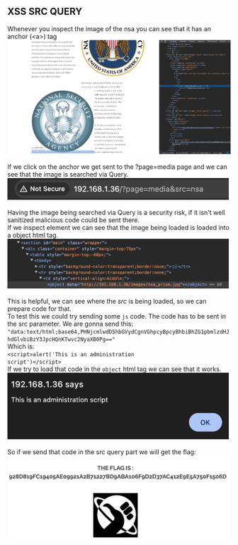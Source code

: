 ## XSS SRC QUERY

Whenever you inspect the image of the nsa you can see that it has an anchor (\<a>) tag</br>
<img src="./imgs/1.png" width="800"></br></br>
If we click on the anchor we get sent to the ?page=media page and we can see that the image is searched via Query.</br>
<img src="./imgs/2.png" width="500"></br></br>
Having the image being searched via Query is a security risk, if it isn't well sanitized malicious code could be sent there.</br>
If we inspect element we can see that the image being loaded is loaded into a object html tag.</br>
<img src="./imgs/3.png" width="500"></br></br>
This is helpful, we can see where the <i>src</i> is being loaded, so we can prepare code for that.</br>
To test this we could try sending some <code>js</code> code. The code has to be sent in the src parameter. We are gonna send this:</br>
<code>"data:text/html;base64,PHNjcmlwdD5hbGVydCgnVGhpcyBpcyBhbiBhZG1pbmlzdHJhdGlvbiBzY3JpcHQnKTwvc2NyaXB0Pg=="</code></br>
Which is:</br>
<code>\<script>alert('This is an administration script')\</script></code></br>
If we try to load that code in the <code>object</code> html tag we can see that it works.</br>
<img src="./imgs/4.png" width="500"></br></br>
So if we send that code in the src query part we will get the flag:
<img src="./imgs/5.png" width="700"></br></br>

